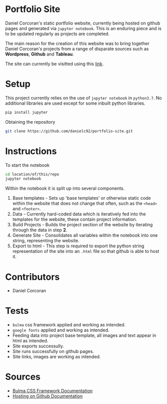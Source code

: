 # Portfolio Site
Daniel Corcoran's static portfolio website, currently being hosted on github pages and generated via `jupyter notebook`. This is an enduring piece and is to be updated regularly as projects are completed. 

The main reason for the creation of this website was to bring together Daniel Corcoran's projects from a range of disparate sources such as **Wordpress**, **Github** and **Tableau**.

The site can currently be visitted using this [link](https://danielc92.github.io/portfolio-site/).

# Setup
This project currently relies on the use of `jupyter notebook` in `python3.7`. No additional libraries are used except for some inbuilt python libraries.

```sh
pip install jupyter
```

Obtaining the repository
```sh
git clone https://github.com/danielc92/portfolio-site.git
```

# Instructions
To start the notebook
```sh
cd location/of/this/repo
jupyter notebook
```

Within the notebook it is split up into several components.
1. Base templates - Sets up 'base templates' or otherwise static code within the website that does not change that often, such as the `<head>` and `<footer>`. 
2. Data - Currently hard-coded data which is iteratively fed into the templates for the website, these contain project information.
3. Build Projects - Builds the project section of the website by iterating through the data in step **2**.
4. Generate Site - Consolidates all variables within the notebook into one string, representing the website.
5. Export to html - This step is required to export the python string representation of the site into an `.html` file so that github is able to host it.

# Contributors
- Daniel Corcoran

# Tests
- `bulma` css framework applied and working as intended.
- `google fonts` applied and working as intended.
- Feeding data into project base template, all images and text appear in html as intended.
- Site exports successully.
- Site runs successfully on github pages.
- Site links, images are working as intended.

# Sources
- [Bulma CSS Framework Documentation](https://bulma.io/)
- [Hosting on Github Documentation](https://pages.github.com/)
